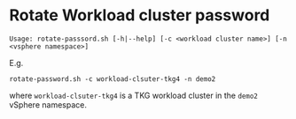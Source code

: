 # Rotate Workload cluster password


```
Usage: rotate-passsord.sh [-h|--help] [-c <workload cluster name>] [-n <vsphere namespace>]
```

E.g.

```
rotate-password.sh -c workload-clsuter-tkg4 -n demo2
```
where `workload-clsuter-tkg4` is a TKG workload cluster in the `demo2` vSphere namespace. 
